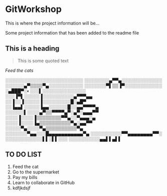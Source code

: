 # GitWorkshop


This is where the project information will be...

Some project information that has been added to the readme file

## This is a heading

>This is some quoted text

_Feed the cats_

░░░░░░░░░░░░░░░░░░░░░░░░░
░░░░░░░░▄▀▀▄░░░░░░░░░░░░░
░░░░░░▄▀▒▒▒▒▀▄░░░░░░░░░░░
░░░░░░░▀▌▒▒▐▀░░░░░░░░░░░░
░▄███▀░◐░░░▌░░░░░░░░░░░░░░
░░░▐▀▌░░░░░▐░░░░░░░░░░▄▀▀▀▄▄
░░▐░░▐░░░░░▐░░░░░░░░░█░▄█▀
░░▐▄▄▌░░░░░▐▄▄░░░░░░█░░▄▄▀▀▀▀▄
░░░░░░▌░░░░▄▀▒▒▀▀▀▀▄▀░▄▀░▄▄▄▀▀
░░░░▐░░░░▐▒▒▒▒▒▒▒▒▀▀▄░░▀▄▄▄░▄
░░░░▐░░░░▐▄▒▒▒▒▒▒▒▒▒▒▀▄░▄▄▀▀
░░░░░▀▄░░░░▀▄▒▒▒▒▒▒▒▒▒▒▀▄
░░░░░░░▀▄▄░░░█▄▄▄▄▄▄▄▄▄▄▄▀▄
░░░░░░░░░░▀▀▄▄▄▄▄▄▄▄▀▀░
░░░░░░░░░░░░▌▌░▌▌░░░
░░░░░░░░░░▄▄▌▌▄▌▌

## TO DO LIST

1. Feed the cat
1. Go to the supermarket
1. Pay my bills
1. Learn to collaborate in GitHub
1. kdfjkdsjf

